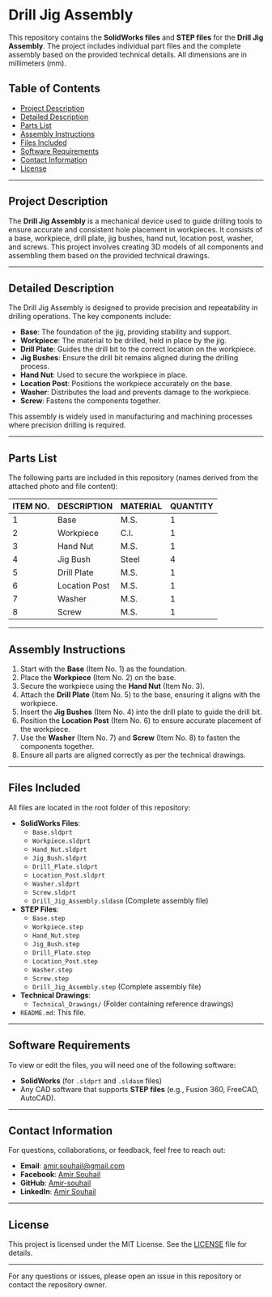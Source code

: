 # Drill Jig Assembly

This repository contains the **SolidWorks files** and **STEP files** for the **Drill Jig Assembly**. The project includes individual part files and the complete assembly based on the provided technical details. All dimensions are in millimeters (mm).

## Table of Contents
- [Project Description](#project-description)
- [Detailed Description](#detailed-description)
- [Parts List](#parts-list)
- [Assembly Instructions](#assembly-instructions)
- [Files Included](#files-included)
- [Software Requirements](#software-requirements)
- [Contact Information](#contact-information)
- [License](#license)

---

## Project Description
The **Drill Jig Assembly** is a mechanical device used to guide drilling tools to ensure accurate and consistent hole placement in workpieces. It consists of a base, workpiece, drill plate, jig bushes, hand nut, location post, washer, and screws. This project involves creating 3D models of all components and assembling them based on the provided technical drawings.

---

## Detailed Description
The Drill Jig Assembly is designed to provide precision and repeatability in drilling operations. The key components include:
- **Base**: The foundation of the jig, providing stability and support.
- **Workpiece**: The material to be drilled, held in place by the jig.
- **Drill Plate**: Guides the drill bit to the correct location on the workpiece.
- **Jig Bushes**: Ensure the drill bit remains aligned during the drilling process.
- **Hand Nut**: Used to secure the workpiece in place.
- **Location Post**: Positions the workpiece accurately on the base.
- **Washer**: Distributes the load and prevents damage to the workpiece.
- **Screw**: Fastens the components together.

This assembly is widely used in manufacturing and machining processes where precision drilling is required.

---

## Parts List
The following parts are included in this repository (names derived from the attached photo and file content):

| ITEM NO. | DESCRIPTION       | MATERIAL   | QUANTITY |
|----------|-------------------|------------|----------|
| 1        | Base              | M.S.       | 1        |
| 2        | Workpiece         | C.I.       | 1        |
| 3        | Hand Nut          | M.S.       | 1        |
| 4        | Jig Bush          | Steel      | 4        |
| 5        | Drill Plate       | M.S.       | 1        |
| 6        | Location Post     | M.S.       | 1        |
| 7        | Washer            | M.S.       | 1        |
| 8        | Screw             | M.S.       | 1        |

---

## Assembly Instructions
1. Start with the **Base** (Item No. 1) as the foundation.
2. Place the **Workpiece** (Item No. 2) on the base.
3. Secure the workpiece using the **Hand Nut** (Item No. 3).
4. Attach the **Drill Plate** (Item No. 5) to the base, ensuring it aligns with the workpiece.
5. Insert the **Jig Bushes** (Item No. 4) into the drill plate to guide the drill bit.
6. Position the **Location Post** (Item No. 6) to ensure accurate placement of the workpiece.
7. Use the **Washer** (Item No. 7) and **Screw** (Item No. 8) to fasten the components together.
8. Ensure all parts are aligned correctly as per the technical drawings.

---

## Files Included
All files are located in the root folder of this repository:
- **SolidWorks Files**:
  - `Base.sldprt`
  - `Workpiece.sldprt`
  - `Hand_Nut.sldprt`
  - `Jig_Bush.sldprt`
  - `Drill_Plate.sldprt`
  - `Location_Post.sldprt`
  - `Washer.sldprt`
  - `Screw.sldprt`
  - `Drill_Jig_Assembly.sldasm` (Complete assembly file)
- **STEP Files**:
  - `Base.step`
  - `Workpiece.step`
  - `Hand_Nut.step`
  - `Jig_Bush.step`
  - `Drill_Plate.step`
  - `Location_Post.step`
  - `Washer.step`
  - `Screw.step`
  - `Drill_Jig_Assembly.step` (Complete assembly file)
- **Technical Drawings**:
  - `Technical_Drawings/` (Folder containing reference drawings)
- `README.md`: This file.

---

## Software Requirements
To view or edit the files, you will need one of the following software:
- **SolidWorks** (for `.sldprt` and `.sldasm` files)
- Any CAD software that supports **STEP files** (e.g., Fusion 360, FreeCAD, AutoCAD).

---

## Contact Information
For questions, collaborations, or feedback, feel free to reach out:
- **Email**: [amir.souhail@gmail.com](mailto:amir.souhail@gmail.com)
- **Facebook**: [Amir Souhail](https://www.facebook.com/amir.souhail)
- **GitHub**: [Amir-souhail](https://github.com/Amir-souhail)
- **LinkedIn**: [Amir Souhail](https://www.linkedin.com/in/amir-souhail-3b939069/)

---

## License
This project is licensed under the MIT License. See the [LICENSE](LICENSE) file for details.

---

For any questions or issues, please open an issue in this repository or contact the repository owner.
